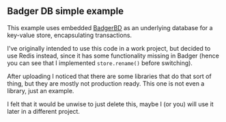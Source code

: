 ## Badger DB simple example

This example uses embedded [BadgerBD](http://github.com/dgraph-io/badger) as an underlying database for a key-value
store, encapsulating transactions.

I've originally intended to use this code in a work project, but decided to use Redis instead, since it has some
functionality missing in Badger (hence you can see that I implemented `store.rename()` before switching).

After uploading I noticed that there are some libraries that do that sort of thing, but they are mostly not production
ready. This one is not even a library, just an example.

I felt that it would be unwise to just delete this, maybe I (or you) will use it later in a different project.